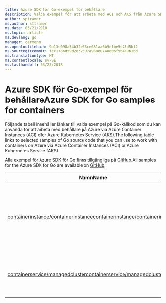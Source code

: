 ```yaml
---
title: Azure SDK för Go-exempel för behållare
description: Valda exempel för att arbeta med ACI och AKS från Azure SDK för Go.
author: sptramer
ms.author: sttramer
ms.date: 03/21/2018
ms.topic: article
ms.devlang: go
manager: carmonm
ms.openlocfilehash: 9a13c098a54b32e63ce681aa6b9efbe5e73d5bf2
ms.sourcegitcommit: fcc1786d59d2e32c97a9a8e0748e06f564a961bd
ms.translationtype: HT
ms.contentlocale: sv-SE
ms.lasthandoff: 03/23/2018
---
```

# <a name="azure-sdk-for-go-samples-for-containers"></a><span data-ttu-id="8f785-103">Azure SDK för Go-exempel för behållare</span><span class="sxs-lookup"><span data-stu-id="8f785-103">Azure SDK for Go samples for containers</span></span>

<span data-ttu-id="8f785-104">Följande tabell innehåller länkar till valda exempel på Go-källkod som du kan använda för att arbeta med behållare på Azure via Azure Container Instances (ACI) eller Azure Kubernetes Service (AKS).</span><span class="sxs-lookup"><span data-stu-id="8f785-104">The following table links to selected samples of Go source code that you can use to work with containers on Azure via Azure Container Instances (ACI) or Azure Kubernetes Service (AKS).</span></span> 

<span data-ttu-id="8f785-105">Alla exempel för Azure SDK för Go finns tillgängliga på [GitHub](https://github.com/Azure-Samples/azure-sdk-for-go-samples).</span><span class="sxs-lookup"><span data-stu-id="8f785-105">All samples for the Azure SDK for Go are available on [GitHub](https://github.com/Azure-Samples/azure-sdk-for-go-samples).</span></span>

| <span data-ttu-id="8f785-106">Namn</span><span class="sxs-lookup"><span data-stu-id="8f785-106">Name</span></span> | <span data-ttu-id="8f785-107">Beskrivning</span><span class="sxs-lookup"><span data-stu-id="8f785-107">Description</span></span> |
|------|-------------|
| [<span data-ttu-id="8f785-108">containerinstance/containerinstance</span><span class="sxs-lookup"><span data-stu-id="8f785-108">containerinstance/containerinstance</span></span>](https://github.com/Azure-Samples/azure-sdk-for-go-samples/blob/master/containerinstance/containerinstance.go) | <span data-ttu-id="8f785-109">Arbeta med behållargrupper i Azure Container Instances.</span><span class="sxs-lookup"><span data-stu-id="8f785-109">Work with container groups in Azure Container Instances.</span></span> <span data-ttu-id="8f785-110">Skapa och ändra behållare i en ACI grupp.</span><span class="sxs-lookup"><span data-stu-id="8f785-110">Create and modify containers in an ACI group.</span></span> |
| [<span data-ttu-id="8f785-111">containerservice/managedcluster</span><span class="sxs-lookup"><span data-stu-id="8f785-111">containerservice/managedcluster</span></span>](https://github.com/Azure-Samples/azure-sdk-for-go-samples/blob/master/containerservice/managedcluster.go) | <span data-ttu-id="8f785-112">Skapa, ta bort och inspektera Azure Kubernetes Service-klienter (AKS).</span><span class="sxs-lookup"><span data-stu-id="8f785-112">Create, delete, and inspect Azure Kubernetes Service (AKS) clients.</span></span> |
